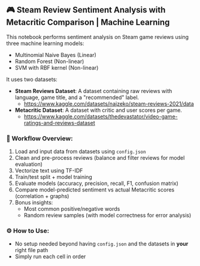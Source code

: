 ## 🎮 Steam Review Sentiment Analysis with Metacritic Comparison | Machine Learning
This notebook performs sentiment analysis on Steam game reviews using three machine learning models:
- Multinomial Naive Bayes (Linear)
- Random Forest (Non-linear)
- SVM with RBF kernel (Non-linear)

It uses two datasets:
- **Steam Reviews Dataset**: A dataset containing raw reviews with language, game title, and a "recommended" label.
   - https://www.kaggle.com/datasets/najzeko/steam-reviews-2021/data
- **Metacritic Dataset**: A dataset with critic and user scores per game.
   - https://www.kaggle.com/datasets/thedevastator/video-game-ratings-and-reviews-dataset

### 🔄 Workflow Overview:
1. Load and input data from datasets using `config.json`
2. Clean and pre-process reviews (balance and filter reviews for model evaluation)
2. Vectorize text using TF-IDF
3. Train/test split + model training
4. Evaluate models (accuracy, precision, recall, F1, confusion matrix)
5. Compare model-predicted sentiment vs actual Metacritic scores (correlation + graphs)
6. Bonus insights:
   - Most common positive/negative words
   - Random review samples (with model correctness for error analysis)

### ⚙️ How to Use:
- No setup needed beyond having `config.json` and the datasets in **your** right file path
- Simply run each cell in order
